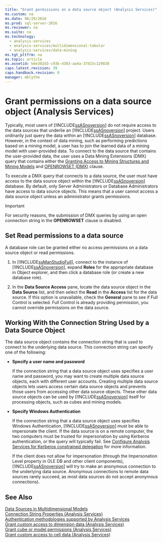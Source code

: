 ```yaml
---
title: "Grant permissions on a data source object (Analysis Services)"
ms.custom: na
ms.date: 06/29/2016
ms.prod: sql-server-2016
ms.reviewer: na
ms.suite: na
ms.technology: 
  - analysis-services
  - analysis-services/multidimensional-tabular
  - analysis-services/data-mining
ms.tgt_pltfrm: na
ms.topic: article
ms.assetid: b4e302d3-c93b-4383-aa4a-37d15c129830
caps.latest.revision: 39
caps.handback.revision: 0
manager: mblythe
---
```

# Grant permissions on a data source object (Analysis Services)
Typically, most users of [!INCLUDE[ssASnoversion](../../Topics/TopicNameContainA/tokens/ssASnoversion_md.md)] do not require access to the data sources that underlie an [!INCLUDE[ssASnoversion](../../Topics/TopicNameContainA/tokens/ssASnoversion_md.md)] project. Users ordinarily just query the data within an [!INCLUDE[ssASnoversion](../../Topics/TopicNameContainA/tokens/ssASnoversion_md.md)] database. However, in the context of data mining, such as performing predictions based on a mining model, a user has to join the learned data of a mining model with user-provided data. To connect to the data source that contains the user-provided data, the user uses a Data Mining Extensions (DMX) query that contains either the [Granting Access to Mining Structures and Mining Models](assetId:///fe57f3a3-a8e6-402c-995e-bd2fe28a7a7c) and [OPENROWSET (DMX)](assetId:///8c8b61b4-2bf6-46c7-8976-51484004dc22) clause.  
  
 To execute a DMX query that connects to a data source, the user must have access to the data source object within the [!INCLUDE[ssASnoversion](../../Topics/TopicNameContainA/tokens/ssASnoversion_md.md)] database. By default, only Server Administrators or Database Administrators have access to data source objects. This means that a user cannot access a data source object unless an administrator grants permissions.  
  
> [!IMPORTANT]  
>  For security reasons, the submission of DMX queries by using an open connection string in the **OPENROWSET** clause is disabled.  
  
## Set Read permissions to a data source  
 A database role can be granted either no access permissions on a data source object or read permissions.  
  
1.  In [!INCLUDE[ssManStudioFull](../../Topics/TopicNameContainA/tokens/ssManStudioFull_md.md)], connect to the instance of [!INCLUDE[ssASnoversion](../../Topics/TopicNameContainA/tokens/ssASnoversion_md.md)], expand **Roles** for the appropriate database in Object explorer, and then click a database role (or create a new database role).  
  
2.  In the **Data Source Access** pane, locate the data source object in the **Data Source** list, and then select the **Read** in the **Access** list for the data source. If this option is unavailable, check the **General** pane to see if Full Control is selected. Full Control is already providing permission, you cannot override permissions on the data source.  
  
## Working With the Connection String Used by a Data Source Object  
 The data source object contains the connection string that is used to connect to the underlying data source. This connection string can specify one of the following:  
  
-   **Specify a user name and password**  
  
     If the connection string that a data source object uses specifies a user name and password, you may want to create multiple data source objects, each with different user accounts. Creating multiple data source objects lets users access certain data source objects and prevents those users from accessing other data source objects. These other data source objects can be used by [!INCLUDE[ssASnoversion](../../Topics/TopicNameContainA/tokens/ssASnoversion_md.md)] itself for processing objects, such as cubes and mining models.  
  
-   **Specify Windows Authentication**  
  
     If the connection string that a data source object uses specifies Windows Authentication, [!INCLUDE[ssASnoversion](../../Topics/TopicNameContainA/tokens/ssASnoversion_md.md)] must be able to impersonate the client. If the data source is on a remote computer, the two computers must be trusted for impersonation by using Kerberos authentication, or the query will typically fail. See [Configure Analysis Services for Kerberos constrained delegation](../../Topics/TopicNameNotContainA/Configure-Analysis-Services-for-Kerberos-constrained-delegation.md) for more information.  
  
     If the client does not allow for impersonation (through the Impersonation Level property in OLE DB and other client components), [!INCLUDE[ssASnoversion](../../Topics/TopicNameContainA/tokens/ssASnoversion_md.md)] will try to make an anonymous connection to the underlying data source. Anonymous connections to remote data sources rarely succeed, as most data sources do not accept anonymous connections).  
  
## See Also  
 [Data Sources in Multidimensional Models](../../Topics/TopicNameNotContainA/Data-Sources-in-Multidimensional-Models.md)   
 [Connection String Properties (Analysis Services)](../../Topics/TopicNameNotContainA/Connection-String-Properties--Analysis-Services-.md)   
 [Authentication methodologies supported by Analysis Services](../../Topics/TopicNameNotContainA/Authentication-methodologies-supported-by-Analysis-Services.md)   
 [Grant custom access to dimension data (Analysis Services)](../../Topics/TopicNameNotContainA/Grant-custom-access-to-dimension-data--Analysis-Services-.md)   
 [Grant cube or model permissions (Analysis Services)](../../Topics/TopicNameNotContainA/Grant-cube-or-model-permissions--Analysis-Services-.md)   
 [Grant custom access to cell data (Analysis Services)](../../Topics/TopicNameNotContainA/Grant-custom-access-to-cell-data--Analysis-Services-.md)